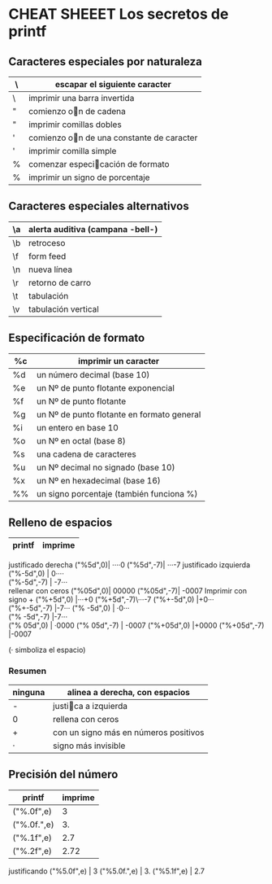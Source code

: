 # CHEAT SHEEET Los secretos de printf

## Caracteres especiales por naturaleza

\         | escapar el siguiente caracter
--------- | ------------------------------
\\        | imprimir una barra invertida
"         | comienzo on de cadena
\"        | imprimir comillas dobles
'         | comienzo on de una constante de caracter
\'        | imprimir comilla simple
%         | comenzar especicación de formato
\%        |imprimir un signo de porcentaje


## Caracteres especiales alternativos

\a |alerta auditiva (campana -bell-)
-- | ----------------
\b |retroceso
\f |form feed
\n |nueva línea
\r |retorno de carro
\t |tabulación
\v |tabulación vertical

## Especificación de formato

%c |imprimir un caracter
-- | -----------------------
%d |un número decimal (base 10)
%e |un Nº de punto flotante exponencial
%f |un Nº de punto flotante
%g |un Nº de punto flotante en formato general
%i |un entero en base 10
%o |un Nº en octal (base 8)
%s |una cadena de caracteres
%u |un Nº decimal no signado (base 10)
%x |un Nº en hexadecimal (base 16)
%% |un signo porcentaje (también funciona \%)

## Relleno de espacios

printf |imprime
---- | ----------
justificado derecha
("%5d",0)| ····0
("%5d",-7)|  ···-7
justificado izquierda
("%-5d",0) | 0····    
("%-5d",-7) | -7···   
rellenar con ceros
("%05d",0)| 00000
("%05d",-7)| -0007
Imprimir con signo +
("%+5d",0) |···+0
("%+5d",-7)\···-7
("%+-5d",0) |+0···   
("%+-5d",-7) |-7···
("% -5d",0) | ·0···   
("% -5d",-7) |-7···      
("% 05d",0) | ·0000
("% 05d",-7) | -0007
("%+05d",0) |+0000
("%+05d",-7) |-0007

(· simboliza el espacio)
### Resumen

ninguna| alinea a derecha, con espacios
---- | -----
- |justica a izquierda
0 |rellena con ceros
+ |con un signo más en números positivos
· |signo más invisible

## Precisión del número

printf| imprime
---- | ------
("%.0f",e)| 3
("%.0f.",e)| 3.
("%.1f",e) |2.7
("%.2f",e) |2.72
justificando
("%5.0f",e)  |   3
("%5.0f.",e)  |   3.
("%5.1f",e)  | 2.7

